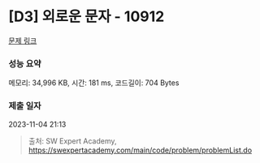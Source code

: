 # [D3] 외로운 문자 - 10912 

[문제 링크](https://swexpertacademy.com/main/code/problem/problemDetail.do?contestProbId=AXVJuEvqLAADFASe) 

### 성능 요약

메모리: 34,996 KB, 시간: 181 ms, 코드길이: 704 Bytes

### 제출 일자

2023-11-04 21:13



> 출처: SW Expert Academy, https://swexpertacademy.com/main/code/problem/problemList.do